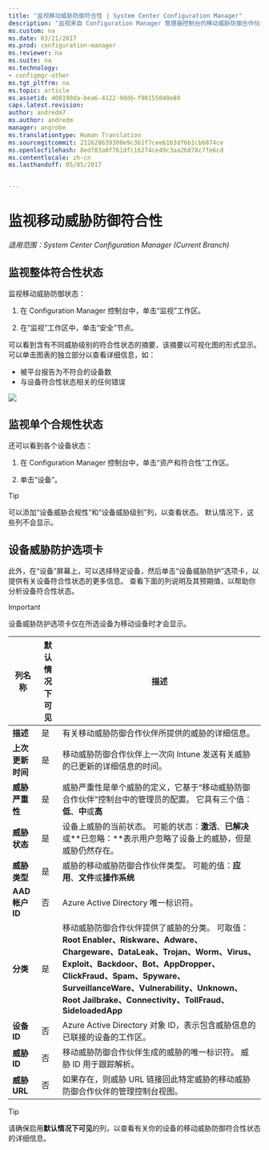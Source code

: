 ```yaml
---
title: "监视移动威胁防御符合性 | System Center Configuration Manager"
description: "监视来自 Configuration Manager 管理器控制台的移动威胁防御合作伙伴符合性状态"
ms.custom: na
ms.date: 03/21/2017
ms.prod: configuration-manager
ms.reviewer: na
ms.suite: na
ms.technology:
- configmgr-other
ms.tgt_pltfrm: na
ms.topic: article
ms.assetid: 408190da-bea6-4122-9dd6-f90155040e88
caps.latest.revision: 
author: andredm7
ms.author: andredm
manager: angrobe
ms.translationtype: Human Translation
ms.sourcegitcommit: 212628639300e9c361f7cee61b3df6b1cb6874ce
ms.openlocfilehash: 8edf83a0f761dfc16274ce49c3aa2b878c7fe6cd
ms.contentlocale: zh-cn
ms.lasthandoff: 05/05/2017


---
```


# <a name="monitor-mobile-threat-defense-compliance"></a>**监视移动威胁防御符合性**

*适用范围：System Center Configuration Manager (Current Branch)*

## <a name="to-monitor-the-overall-compliance-status"></a>监视整体符合性状态

监视移动威胁防御状态：

1.  在 Configuration Manager 控制台中，单击“监视”工作区。

2.  在“监视”工作区中，单击“安全”节点。

可以看到含有不同威胁级别的符合性状态的摘要，该摘要以可视化图的形式显示。 可以单击图表的独立部分以查看详细信息，如： 

- 被平台报告为不符合的设备数
- 与设备符合性状态相关的任何错误

![](http://i.imgur.com/bmPsiWk.png)

## <a name="to-monitor-the-individual-compliance-status"></a>监视单个合规性状态

还可以看到各个设备状态：

1.  在 Configuration Manager 控制台中，单击“资产和符合性”工作区。

2.  单击“设备”。

> [!TIP] 
> 可以添加“设备威胁合规性”和“设备威胁级别”列，以查看状态。 默认情况下，这些列不会显示。

## <a name="device-threat-protection-tab"></a>设备威胁防护选项卡

此外，在“设备”屏幕上，可以选择特定设备，然后单击“设备威胁防护”选项卡，以提供有关设备符合性状态的更多信息。 查看下面的列说明及其预期值，以帮助你分析设备符合性状态。

> [!IMPORTANT] 
> 设备威胁防护选项卡仅在所选设备为移动设备时才会显示。

|列名称|默认情况下可见|描述| 
|-|-|-|
|**描述**| 是 | 有关移动威胁防御合作伙伴所提供的威胁的详细信息。 |
|**上次更新时间**| 是 | 移动威胁防御合作伙伴上一次向 Intune 发送有关威胁的已更新的详细信息的时间。 |
|**威胁严重性**| 是 | 威胁严重性是单个威胁的定义，它基于“移动威胁防御合作伙伴”控制台中的管理员的配置。 它具有三个值：**低**、**中**或**高** |
|**威胁状态**| 是 | 设备上威胁的当前状态。 可能的状态：**激活**、**已解决**或**已忽略：**表示用户忽略了设备上的威胁，但是威胁仍然存在。 |
|**威胁类型**| 是 | 威胁的移动威胁防御合作伙伴类型。 可能的值：**应用**、**文件**或**操作系统** |
|**AAD 帐户 ID**| 否 | Azure Active Directory 唯一标识符。 |
|**分类**| 是 | 移动威胁防御合作伙伴提供了威胁的分类。 可取值：**Root Enabler、Riskware、Adware、Chargeware、DataLeak、Trojan、Worm、Virus、Exploit、Backdoor、Bot、AppDropper、ClickFraud、Spam、Spyware、SurveillanceWare、Vulnerability、Unknown、Root Jailbrake、Connectivity、TollFraud、SideloadedApp** |
|**设备 ID**| 否 | Azure Active Directory 对象 ID，表示包含威胁信息的已联接的设备的工作区。 |
|**威胁 ID**| 否 | 移动威胁防御合作伙伴生成的威胁的唯一标识符。 威胁 ID 用于跟踪解析。 |
|**威胁 URL**| 否 | 如果存在，则威胁 URL 链接回此特定威胁的移动威胁防御合作伙伴的管理控制台视图。 |

> [!TIP] 
> 请确保启用**默认情况下可见**的列，以查看有关你的设备的移动威胁防御符合性状态的详细信息。

